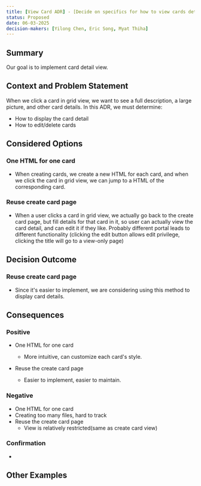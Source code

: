 ```yaml
---
title: [View Card ADR] - [Decide on specifics for how to view cards detail]
status: Proposed
date: 06-03-2025
decision-makers: [Yilong Chen, Eric Song, Myat Thiha]
---
```


## Summary

Our goal is to implement card detail view.

## Context and Problem Statement

When we click a card in grid view, we want to see a full description, a large picture, and other card details. In this ADR, we must determine:

- How to display the card detail
- How to edit/delete cards


## Considered Options

### One HTML for one card

- When creating cards, we create a new HTML for each card, and when we click the card in grid view, we can jump to a HTML of the corresponding card.

### Reuse create card page

- When a user clicks a card in grid view, we actually go back to the create card page, but fill details for that card in it, so user can actually view the card detail, and can edit it if they like. Probably different portal leads to different functionality (clicking the edit button allows edit privilege, clicking the title will go to a view-only page)




## Decision Outcome

### Reuse create card page

- Since it's easier to implement, we are considering using this method to display card details.


## Consequences

### Positive

- One HTML for one card
  - More intuitive, can customize each card's style.

- Reuse the create card page
  - Easier to implement, easier to maintain.


### Negative

-  One HTML for one card
  - Creating too many files, hard to track
- Reuse the create card page
  - View is relatively restricted(same as create card view)


### Confirmation

- 

## Other Examples

